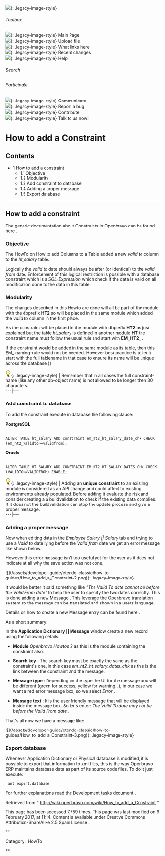 ![](skins/openbravo/images/social-blogs-sidebar-banner.png){: .legacy-image-style}

######  Toolbox

![](skins/openbravo/images/flecha1.jpg){: .legacy-image-style} Main Page  
![](skins/openbravo/images/flecha1.jpg){: .legacy-image-style} Upload file  
![](skins/openbravo/images/flecha1.jpg){: .legacy-image-style} What links here  
![](skins/openbravo/images/flecha1.jpg){: .legacy-image-style} Recent changes  
![](skins/openbravo/images/flecha1.jpg){: .legacy-image-style} Help  
  
  

######  Search

######  Participate

![](skins/openbravo/images/flecha1.jpg){: .legacy-image-style} Communicate  
![](skins/openbravo/images/flecha1.jpg){: .legacy-image-style} Report a bug  
![](skins/openbravo/images/flecha1.jpg){: .legacy-image-style} Contribute  
![](skins/openbravo/images/flecha1.jpg){: .legacy-image-style} Talk to us now!  

  

#  How to add a Constraint

##  Contents

  * 1  How to add a constraint 
    * 1.1  Objective 
    * 1.2  Modularity 
    * 1.3  Add constraint to database 
    * 1.4  Adding a proper message 
    * 1.5  Export database 

  
---  
  
##  How to add a constraint

The generic documentation about Constraints in Openbravo can be found  here  .

###  Objective

The HowTo on  How to add Columns to a Table  added a new _valid to_ column to
the _ht_salary_ table.

Logically the _valid to_ date should always be after (or identical) to the
_valid from_ date. Enforcement of this logical restriction is possible with a
database constraint which is a _SQL-Expression_ which check if the data is
valid on all modification done to the data in this table.

###  Modularity

The changes described in this Howto are done will all be part of the module
with the dbprefix **HT2** so will be placed in the same module which added the
_valid to_ column in the first place.

As the constraint will be placed in the module with dbprefix **HT2** as just
explained but the table _ht_salary_ is defined in another module **HT** the
constraint name must follow the usual rule and start with **EM_HT2_** .

If the constraint would be added in the same module as its table, then this
EM_ naming-rule would not be needed. However best practice is to let it start
with the full tablename in that case to ensure its name will be unique across
the database.}}

![](/assets/developer-guide/etendo-classic/how-to-guides/Bulbgraph.png){: .legacy-image-style} |
Remember that in all cases the full constraint-name (like any other db-object
name) is not allowed to be longer then 30 characters.  
---|---  
  
###  Add constraint to database

To add the constraint execute in database the following clause:

**PostgreSQL**

    
    
     
    ALTER TABLE ht_salary ADD constraint em_ht2_ht_salary_date_chk CHECK (em_ht2_validto>=validfrom);

**Oracle**

    
    
     
    ALTER TABLE HT_SALARY ADD CONSTRAINT EM_HT2_HT_SALARY_DATES_CHK CHECK  (VALIDTO>=VALIDFROM) ENABLE;

![](/assets/developer-guide/etendo-classic/how-to-guides/Bulbgraph.png){: .legacy-image-style} |
Adding an **unique constraint** to an existing module is considered as an API
change and could affect to existing environments already populated. Before
adding it evaluate the risk and consider creating a  a buildvalidation  to
check if the existing data complies. If it does not the buildvalidation can
stop the update process and give a proper message.  
---|---  
  
###  Adding a proper message

Now when editing data in the _Employee Salary || Salary_ tab and trying to use
a _Valid to_ date lying before the _Valid from_ date we get an error message
like shown below.

However this error message isn't too useful yet for the user as it does not
indicate at all why the save action was not done.

  

![](/assets/developer-guide/etendo-classic/how-to-
guides/How_to_add_a_Constraint-2.png){: .legacy-image-style}

  
It would be better it said something like _"The Valid To date cannot be before
the Valid From date"_ to help the user to specify the two dates correctly.
This is done adding a new  Message  . This leverage the Openbravo translation
system so the message can be translated and shown in a users language.

Details on how to create a new Message entry can be found  here  .

As a short summary:

In the **Application Dictionary || Message** window create a new record using
the following details:

  * **Module** _Openbravo Howtos 2_ as this is the module containing the constraint also. 
  * **Search key** : The search key must be exactly the same as the constraint's one, in this case _em_ht2_ht_salary_dates_chk_ as this is the link between the constraint and the message. 

  * **Message type** : Depending on the type the UI for the message box will be different (green for success, yellow for warning...), in our case we want a red error message box, so we select _Error_ . 
  * **Message text** : It is the user friendly message that will be displayed inside the message box. So let's enter: _The Valid To date may not be before the Valid From date_ . 

That's all now we have a message like:

  

![](/assets/developer-guide/etendo-classic/how-to-
guides/How_to_add_a_Constraint-3.png){: .legacy-image-style}

###  Export database

Whenever Application Dictionary or Physical database is modified, it is
possible to export that information to xml files, this is the way Openbravo
ERP maintains database data as part of its source code files. To do it just
execute:

    
    
     ant export.database
    

For further explanations read the  Development tasks document  .

Retrieved from "  http://wiki.openbravo.com/wiki/How_to_add_a_Constraint  "

This page has been accessed 7,759 times. This page was last modified on 9
February 2017, at 11:14. Content is available under  Creative Commons
Attribution-ShareAlike 2.5 Spain License  .

  
**

Category  :  HowTo

**

